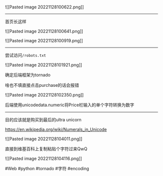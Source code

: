 ![[Pasted image 20221128100622.png]]

---
首页长这样

![[Pasted image 20221128100641.png]]

![[Pasted image 20221128100919.png]]

---
尝试访问`/robots.txt`

![[Pasted image 20221128101921.png]]

确定后端框架为tornado

啥也不填直接点击purchase的话会报错

![[Pasted image 20221128102350.png]]

后端使用unicodedata.numeric将Price栏输入的单个字符转换为数字

---
目的应该就是购买到最后的ultra unicorn

https://en.wikipedia.org/wiki/Numerals_in_Unicode

![[Pasted image 20221128104011.png]]

直接到维基百科上复制粘贴个字符过来QwQ

![[Pasted image 20221128104116.png]]

#Web #python #tornado #字符 #encoding 